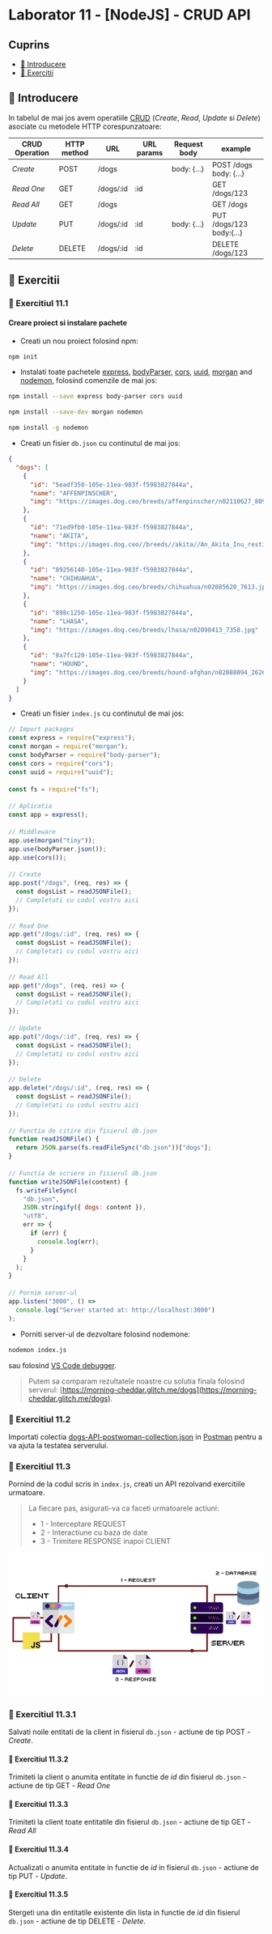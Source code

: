# Laborator 11 - [NodeJS] - CRUD API

## Cuprins

- [🦉 Introducere](#-Introducere)
- [🎢 Exercitii](#-Exercitii)

## 🦉 Introducere

In tabelul de mai jos avem operatiile [CRUD](https://www.codecademy.com/articles/what-is-crud) (_Create_, _Read_, _Update_ si _Delete_) asociate cu metodele HTTP corespunzatoare:

| CRUD Operation | HTTP method | URL       | URL params | Request body | example                  |
| -------------- | ----------- | --------- | ---------- | ------------ | ------------------------ |
| _Create_       | POST        | /dogs     |            | body: {...}  | POST /dogs body: {...}   |
| _Read One_     | GET         | /dogs/:id | :id        |              | GET /dogs/123            |
| _Read All_     | GET         | /dogs     |            |              | GET /dogs                |
| _Update_       | PUT         | /dogs/:id | :id        | body: {...}  | PUT /dogs/123 body:{...} |
| _Delete_       | DELETE      | /dogs/:id | :id        |              | DELETE /dogs/123         |

## 🎢 Exercitii

### 💪 Exercitiul 11.1

#### Creare proiect si instalare pachete

- Creati un nou proiect folosind npm:

```bash
npm init
```

- Instalati toate pachetele [express](https://expressjs.com/), [bodyParser](https://github.com/expressjs/body-parser), [cors](https://expressjs.com/en/resources/middleware/cors.html), [uuid](https://github.com/kelektiv/node-uuid#readme), [morgan](https://github.com/expressjs/morgan) and [nodemon](https://nodemon.io/), folosind comenzile de mai jos:

```bash
npm install --save express body-parser cors uuid
```

```bash
npm install --save-dev morgan nodemon
```

```bash
npm install -g nodemon
```

- Creati un fisier `db.json` cu continutul de mai jos:

```json
{
  "dogs": [
    {
      "id": "5eadf350-105e-11ea-983f-f5983827844a",
      "name": "AFFENPINSCHER",
      "img": "https://images.dog.ceo/breeds/affenpinscher/n02110627_8099.jpg"
    },
    {
      "id": "71ed9fb0-105e-11ea-983f-f5983827844a",
      "name": "AKITA",
      "img": "https://images.dog.ceo//breeds//akita//An_Akita_Inu_resting.jpg"
    },
    {
      "id": "89256140-105e-11ea-983f-f5983827844a",
      "name": "CHIHUAHUA",
      "img": "https://images.dog.ceo/breeds/chihuahua/n02085620_7613.jpg"
    },
    {
      "id": "898c1250-105e-11ea-983f-f5983827844a",
      "name": "LHASA",
      "img": "https://images.dog.ceo/breeds/lhasa/n02098413_7358.jpg"
    },
    {
      "id": "8a7fc120-105e-11ea-983f-f5983827844a",
      "name": "HOUND",
      "img": "https://images.dog.ceo/breeds/hound-afghan/n02088094_2626.jpg"
    }
  ]
}
```

- Creati un fisier `index.js` cu continutul de mai jos:

```javascript
// Import packages
const express = require("express");
const morgan = require("morgan");
const bodyParser = require("body-parser");
const cors = require("cors");
const uuid = require("uuid");

const fs = require("fs");

// Aplicatia
const app = express();

// Middleware
app.use(morgan("tiny"));
app.use(bodyParser.json());
app.use(cors());

// Create
app.post("/dogs", (req, res) => {
  const dogsList = readJSONFile();
  // Completati cu codul vostru aici
});

// Read One
app.get("/dogs/:id", (req, res) => {
  const dogsList = readJSONFile();
  // Completati cu codul vostru aici
});

// Read All
app.get("/dogs", (req, res) => {
  const dogsList = readJSONFile();
  // Completati cu codul vostru aici
});

// Update
app.put("/dogs/:id", (req, res) => {
  const dogsList = readJSONFile();
  // Completati cu codul vostru aici
});

// Delete
app.delete("/dogs/:id", (req, res) => {
  const dogsList = readJSONFile();
  // Completati cu codul vostru aici
});

// Functia de citire din fisierul db.json
function readJSONFile() {
  return JSON.parse(fs.readFileSync("db.json"))["dogs"];
}

// Functia de scriere in fisierul db.json
function writeJSONFile(content) {
  fs.writeFileSync(
    "db.json",
    JSON.stringify({ dogs: content }),
    "utf8",
    err => {
      if (err) {
        console.log(err);
      }
    }
  );
}

// Pornim server-ul
app.listen("3000", () =>
  console.log("Server started at: http://localhost:3000")
);
```

- Porniti server-ul de dezvoltare folosind nodemone:

```bash
nodemon index.js
```

sau folosind [VS Code debugger](https://code.visualstudio.com/docs/nodejs/nodejs-debugging).

> Putem sa comparam rezultatele noastre cu solutia finala folosind serverul: [https://morning-cheddar.glitch.me/dogs](https://morning-cheddar.glitch.me/dogs).

### 💪 Exercitiul 11.2

Importati colectia [dogs-API-postwoman-collection.json](https://github.com/WebToLearn/laborator-tehnici-web/blob/rezolvari/code/laborator-11/dogs-API-postman-collection.json) in [Postman](https://www.postman.com/downloads/) pentru a va ajuta la testatea serverului.

### 💪 Exercitiul 11.3

Pornind de la codul scris in `index.js`, creati un API rezolvand exercitiile urmatoare.

> La fiecare pas, asigurati-va ca faceti urmatoarele actiuni:
>
> - 1 - Interceptare REQUEST
> - 2 - Interactiune cu baza de date
> - 3 - Trimitere RESPONSE inapoi CLIENT

![CRUD](CRUD.png)

### 💪 Exercitiul 11.3.1

Salvati noile entitati de la client in fisierul `db.json` - actiune de tip POST - _Create_.

#### 💪 Exercitiul 11.3.2

Trimiteti la client o anumita entitate in functie de _id_ din fisierul `db.json` - actiune de tip GET - _Read One_

#### 💪 Exercitiul 11.3.3

Trimiteti la client toate entitatile din fisierul `db.json` - actiune de tip GET - _Read All_

#### 💪 Exercitiul 11.3.4

Actualizati o anumita entitate in functie de _id_ in fisierul `db.json` - actiune de tip PUT - _Update_.

#### 💪 Exercitiul 11.3.5

Stergeti una din entitatile existente din lista in functie de _id_ din fisierul `db.json` - actiune de tip DELETE - _Delete_.
